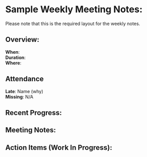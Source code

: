 # Sample Weekly Meeting Notes:
Please note that this is the required layout for the weekly notes.

## Overview:
**When**:  
**Duration**:  
**Where**:  

## Attendance
**Late**: Name (why)  
**Missing**: N/A

## Recent Progress:

## Meeting Notes: 
 
## Action Items (Work In Progress):
